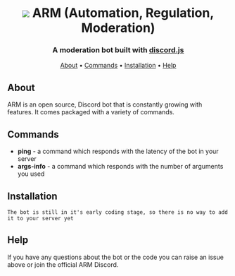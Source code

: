 <h1 style="text-align:center;">
  <a href="https://github.com/Satisfy4339/ARM"><img src="https://i.imgur.com/HEguahZ.png"></a>
  ARM (Automation, Regulation, Moderation)
</h1>

<h3 style="text-align:center;">A moderation bot built with <a href=https://github.com/discordjs/discord.js>discord.js</a></h3>

<p style="text-align:center;">
  <a href="#about">About</a>
  •
  <a href="#commands">Commands</a>
  •
  <a href="#installation">Installation</a>
  •
  <a href="#help">Help</a>
</p>

## About

ARM is an open source, Discord bot that is constantly growing with features. It comes packaged with a variety of commands.

## Commands

 - **ping** - a command which responds with the latency of the bot in your server
 - **args-info** - a command which responds with the number of arguments you used

## Installation

    The bot is still in it's early coding stage, so there is no way to add it to your server yet

## Help

If you have any questions about the bot or the code you can raise an issue above or join the official ARM Discord.